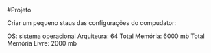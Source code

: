 #Projeto 

Criar um pequeno staus das configurações do compudator:

OS: sistema operacional
Arquiteura: 64
Total Memória: 6000 mb
Total Memória Livre: 2000 mb
